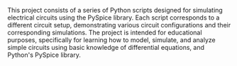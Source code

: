 This project consists of a series of Python scripts designed for simulating electrical circuits using the PySpice library. Each script corresponds to a different circuit setup, demonstrating various circuit configurations and their corresponding 
simulations. The project is intended for educational purposes, specifically for learning how to model, simulate, and analyze simple circuits using basic knowledge of differential equations, and Python's PySpice library.

